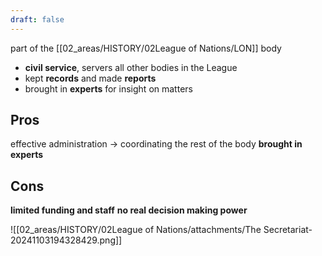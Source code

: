 ```yaml
---
draft: false
---
```

part of the [[02_areas/HISTORY/02League of Nations/LON]] body
- **civil service**, servers all other bodies in the League
- kept **records** and made **reports**
- brought in **experts** for insight on matters

## Pros
effective administration -> coordinating the rest of the body
**brought in experts**

## Cons
**limited funding and staff**
**no real decision making power**


![[02_areas/HISTORY/02League of Nations/attachments/The Secretariat-20241103194328429.png]]